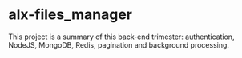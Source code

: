 # alx-files_manager
This project is a summary of this back-end trimester: authentication, NodeJS, MongoDB, Redis, pagination and background processing.

